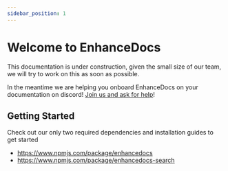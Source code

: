 ```yaml
---
sidebar_position: 1
---
```


# Welcome to EnhanceDocs

This documentation is under construction, given the small size of our team, we will try to work on this as soon as possible.

In the meantime we are helping you onboard EnhanceDocs on your documentation on discord! [Join us and ask for help](https://discord.com/invite/AUDa3KZavw)!

## Getting Started

Check out our only two required dependencies and installation guides to get started

- https://www.npmjs.com/package/enhancedocs
- https://www.npmjs.com/package/enhancedocs-search
